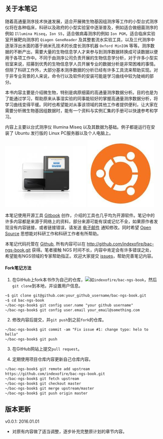 ## 关于本笔记

随着高通量测序技术快速发展，适合开展微生物基因组测序等工作的小型台式测序仪将在各种临床，科研以及政府的小型实验室中逐渐普及，例如适合做细菌测序的例如 `Illumina Miseq`，`Ion S5`，适合做病毒测序的例如 `Ion PGM`，适合临床实验室开展靶向测序的 `Qiagen GeneReader` 及其整套流水实验工具，以及三代测序中逐渐浮出水面的基于纳米孔技术的长度长测序机器 `Oxford MinION` 等等。测序数据的不断产出，需要大量的生物信息学人才来参与到测序数据转换成可读数据以便用于各项工作中。不同于由测序公司负责开展的生物信息学分析，对于许多小型实验室来说，招募到优秀的生物信息学人员开展专业的数据分析是非常困难的事情。但除了科研工作外，大部分基本测序数据的分析已经有许多工具流来帮助实现。对于非专业背景的人来说，命令行以及软件的安装可能是学习曲线中较为陡峭的部分。

本书内容主要是介绍微生物，特别是病原细菌的高通量测序数据分析。目的也是为了能通过学习，帮助原来从事湿实验的同事能较好的掌握高通量测序数据分析，将学习曲线变得平缓。同时也希望能对从事该领域的其他工作者提供便利，让大家在需要分析微生物基因组数据时，能有一个资料与实例汇集的手册可以快速参考和学习。

内容上主要以台式测序仪 Illumina Miseq 以及其数据为基础。例子都是运行在安装了 Ubuntu 发行版的 Linux PC服务器以及个人电脑上。

![](assets/img/miseq.jpg) ![](assets/img/ubuntu.jpg)

本笔记使用开源工具 [Gitbook][] 创作，介绍的工具也几乎均为开源软件。笔记中的许多内容都是来源于网络上的资料，部分来源可能有误或记忆不全，如果原作者发现没有内容链接，或者链接错误，请发送 [电子邮件](mailto:indexofire@gmail.com) 通知修改。同时希望 [Open Source][] 思想能对科研工作和科研工作者有所帮助。

本笔记代码托管在 [Github][], 所有内容可以在 http://github.com/indexofire/bac-ngs-book.git 获得。笔者接触 NGS 时间不长，内容中肯定会有许多错误之处，希望能有NGS领域的专家帮助指正。欢迎大家提交 [issues](https://github.com/indexofire/bac-ngs-book/issues)，帮助完善笔记内容。

#### Fork笔记方法

1. 在GitHub上fork本书作为自己的仓库，![](assets/img/fork.jpg)如`indexofire/bac-ngs-book`，然后`git clone`到本地，并设置用户信息。
```
~$ git clone git@github.com:your_github_username/bac-ngs-book.git
~$ cd bac-ngs-book
~/bac-ngs-book$ git config user.name "your github username"
~/bac-ngs-book$ git config user.email your_email@something.com
```

2. 修改内容后提交，并`git push`到之前`fork`的仓库。
```
~/bac-ngs-book$ git commit -am "Fix issue #1: change typo: helo to hello"
~/bac-ngs-book$ git push
```

3. 在GitHub网站上提交`pull request`。

4. 定期使用项目仓库内容更新自己仓库内容。
```
~/bac-ngs-book$ git remote add upstream https://github.com/indexofire/bac-ngs-book.git
~/bac-ngs-book$ git fetch upstream
~/bac-ngs-book$ git checkout master
~/bac-ngs-book$ git merge upstream/master
~/bac-ngs-book$ git push origin master
```

## 版本更新

v0.0.1: 2016.01.01

 * 对原有内容做了适当调整，逐步补充完整原计划的章节内容。

[Linux]: http://www.linux.com/ "Linux"
[Illumina]: http://www.illumina.com/ "Illumina"
[MiSeq]: http://www.illumina.com/search.ilmn?search=MiSeq&Pg=1&ilmn_search_btn.x=1 "MiSeq"
[gitbook]: http://www.gitbook.io/ "Git Book"
[Open Source]: http://opensource.org/ "开源思想"
[Linux]: http://www.linux.com/ "Linux"
[Github]: https://www.github.com/ "Github"
